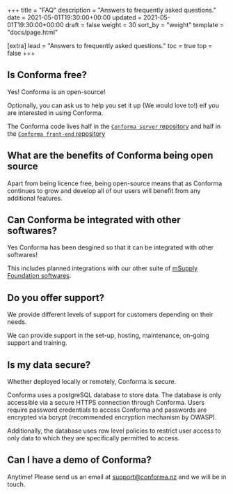 +++
title = "FAQ"
description = "Answers to frequently asked questions."
date = 2021-05-01T19:30:00+00:00
updated = 2021-05-01T19:30:00+00:00
draft = false
weight = 30
sort_by = "weight"
template = "docs/page.html"

[extra]
lead = "Answers to frequently asked questions."
toc = true
top = false
+++

## Is Conforma free?

Yes! Conforma is an open-source! 

Optionally, you can ask us to help you set it up (We would love to!) eif you are interested in using Conforma.

The Conforma code lives half in the [`Conforma server` repository](https://github.com/openmsupply/application-manager-server) and half in the [`Conforma front-end` repository](https://github.com/openmsupply/application-manager-web-app)

## What are the benefits of Conforma being open source

Apart from being licence free, being open-source means that as Conforma continues to grow and develop all of our users will benefit from any additional features. 

## Can Conforma be integrated with other softwares?

Yes Conforma has been desgined so that it can be integrated with other softwares! 

This includes planned integrations with our other suite of [mSupply Foundation softwares](https://docs.msupply.foundation/). 

## Do you offer support?

We provide different levels of support for customers depending on their needs. 

We can provide support in the set-up, hosting, maintenance, on-going support and training. 

## Is my data secure?

Whether deployed locally or remotely, Conforma is secure. 

Conforma uses a postgreSQL database to store data. The database is only accessible via a secure HTTPS connection through Conforma. Users require password credentials to access Conforma and passwords are encrypted via bcrypt (recommended encryption mechanism by OWASP). 

Additionally, the database uses row level policies to restrict user access to only data to which they are specifically permitted to access. 


## Can I have a demo of Conforma?

Anytime! Please send us an email at support@conforma.nz and we will be in touch. 

